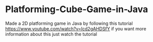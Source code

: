 # Platforming-Cube-Game-in-Java
Made a 2D platforming game in Java by following this tutorial https://www.youtube.com/watch?v=Icd2gAHDSfY
if you want more information about this just watch the tutorial
